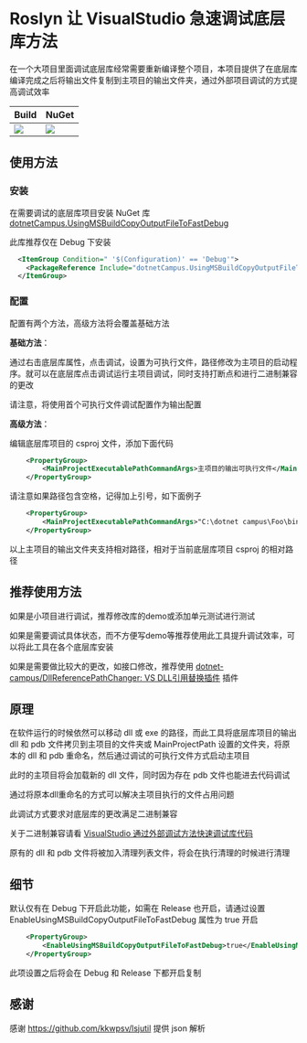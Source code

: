 # Roslyn 让 VisualStudio 急速调试底层库方法

在一个大项目里面调试底层库经常需要重新编译整个项目，本项目提供了在底层库编译完成之后将输出文件复制到主项目的输出文件夹，通过外部项目调试的方式提高调试效率

| Build | NuGet |
|--|--|
|![](https://github.com/dotnet-campus/UsingMSBuildCopyOutputFileToFastDebug/workflows/.NET%20Core/badge.svg)|[![](https://img.shields.io/nuget/v/dotnetCampus.UsingMSBuildCopyOutputFileToFastDebug.svg)](https://www.nuget.org/packages/dotnetCampus.UsingMSBuildCopyOutputFileToFastDebug)|

## 使用方法

### 安装

在需要调试的底层库项目安装 NuGet 库 [dotnetCampus.UsingMSBuildCopyOutputFileToFastDebug](https://www.nuget.org/packages/dotnetCampus.UsingMSBuildCopyOutputFileToFastDebug)

此库推荐仅在 Debug 下安装

```xml
  <ItemGroup Condition=" '$(Configuration)' == 'Debug'">
    <PackageReference Include="dotnetCampus.UsingMSBuildCopyOutputFileToFastDebug" Version="1.3.1" />
  </ItemGroup>
```

### 配置

配置有两个方法，高级方法将会覆盖基础方法

**基础方法**：

通过右击底层库属性，点击调试，设置为可执行文件，路径修改为主项目的启动程序。就可以在底层库点击调试运行主项目调试，同时支持打断点和进行二进制兼容的更改

请注意，将使用首个可执行文件调试配置作为输出配置

**高级方法**：

编辑底层库项目的 csproj 文件，添加下面代码

```xml
    <PropertyGroup>
        <MainProjectExecutablePathCommandArgs>主项目的输出可执行文件</MainProjectExecutablePathCommandArgs>
    </PropertyGroup>
```

请注意如果路径包含空格，记得加上引号，如下面例子

```xml
    <PropertyGroup>
        <MainProjectExecutablePathCommandArgs>"C:\dotnet campus\Foo\bin\release\net5.0\Foo.exe"</MainProjectExecutablePathCommandArgs>
    </PropertyGroup>
```

以上主项目的输出文件夹支持相对路径，相对于当前底层库项目 csproj 的相对路径

## 推荐使用方法

如果是小项目进行调试，推荐修改库的demo或添加单元测试进行测试

如果是需要调试具体状态，而不方便写demo等推荐使用此工具提升调试效率，可以将此工具在各个底层库安装

如果是需要做比较大的更改，如接口修改，推荐使用 [dotnet-campus/DllReferencePathChanger: VS DLL引用替换插件](https://github.com/dotnet-campus/DllReferencePathChanger ) 插件

## 原理

在软件运行的时候依然可以移动 dll 或 exe 的路径，而此工具将底层库项目的输出 dll 和 pdb 文件拷贝到主项目的文件夹或 MainProjectPath 设置的文件夹，将原本的 dll 和 pdb 重命名，然后通过调试的可执行文件方式启动主项目

此时的主项目将会加载新的 dll 文件，同时因为存在 pdb 文件也能进去代码调试

通过将原本dll重命名的方式可以解决主项目执行的文件占用问题

此调试方式要求对底层库的更改满足二进制兼容

关于二进制兼容请看 [VisualStudio 通过外部调试方法快速调试库代码](https://blog.lindexi.com/post/visualstudio-%E9%80%9A%E8%BF%87%E5%A4%96%E9%83%A8%E8%B0%83%E8%AF%95%E6%96%B9%E6%B3%95%E5%BF%AB%E9%80%9F%E8%B0%83%E8%AF%95%E5%BA%93%E4%BB%A3%E7%A0%81 )

原有的 dll 和 pdb 文件将被加入清理列表文件，将会在执行清理的时候进行清理

## 细节

默认仅有在 Debug 下开启此功能，如需在 Release 也开启，请通过设置 EnableUsingMSBuildCopyOutputFileToFastDebug 属性为 true 开启

```xml
    <PropertyGroup>
        <EnableUsingMSBuildCopyOutputFileToFastDebug>true</EnableUsingMSBuildCopyOutputFileToFastDebug>
    </PropertyGroup>
```

此项设置之后将会在 Debug 和 Release 下都开启复制

## 感谢

感谢 https://github.com/kkwpsv/lsjutil 提供 json 解析